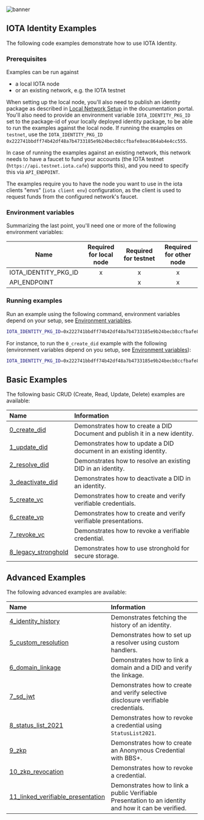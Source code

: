 ![banner](https://github.com/iotaledger/identity.rs/raw/HEAD/.github/banner_identity.svg)

## IOTA Identity Examples

The following code examples demonstrate how to use IOTA Identity.

### Prerequisites

Examples can be run against
- a local IOTA node
- or an existing network, e.g. the IOTA testnet

When setting up the local node, you'll also need to publish an identity package as described in
[Local Network Setup](https://docs.iota.org/iota-identity/getting-started/local-network-setup) in the documentation portal.
You'll also need to provide an environment variable `IOTA_IDENTITY_PKG_ID` set to the package-id of your locally deployed
identity package, to be able to run the examples against the local node.
If running the examples on `testnet`, use the `IOTA_IDENTITY_PKG_ID` `0x222741bbdff74b42df48a7b4733185e9b24becb8ccfbafe8eac864ab4e4cc555`.

In case of running the examples against an existing network, this network needs to have a faucet to fund your accounts (the IOTA testnet (`https://api.testnet.iota.cafe`) supports this), and you need to specify this via `API_ENDPOINT`.

The examples require you to have the node you want to use in the iota clients "envs" (`iota client env`) configuration, as the client is used to request funds from the configured network's faucet.

### Environment variables

Summarizing the last point, you'll need one or more of the following environment variables:

| Name                 | Required for local node | Required for testnet | Required for other node |
| -------------------- | :---------------------: | :------------------: | :---------------------: |
| IOTA_IDENTITY_PKG_ID |            x            |          x           |            x            |
| API_ENDPOINT         |                         |          x           |            x            |

### Running examples

Run an example using the following command, environment variables depend on your setup, see [Environment variables](#environment-variables).

```bash
IOTA_IDENTITY_PKG_ID=0x222741bbdff74b42df48a7b4733185e9b24becb8ccfbafe8eac864ab4e4cc555 cargo run --example <example-name>
```

For instance, to run the `0_create_did` example with the following (environment variables depend on you setup, see [Environment variables](#environment-variables)):

```bash
IOTA_IDENTITY_PKG_ID=0x222741bbdff74b42df48a7b4733185e9b24becb8ccfbafe8eac864ab4e4cc555 cargo run --release --example 0_create_did
```

## Basic Examples

The following basic CRUD (Create, Read, Update, Delete) examples are available:

| Name                                                    | Information                                                                 |
| :------------------------------------------------------ | :-------------------------------------------------------------------------- |
| [0_create_did](./0_basic/0_create_did.rs)               | Demonstrates how to create a DID Document and publish it in a new identity. |
| [1_update_did](./0_basic/1_update_did.rs)               | Demonstrates how to update a DID document in an existing identity.          |
| [2_resolve_did](./0_basic/2_resolve_did.rs)             | Demonstrates how to resolve an existing DID in an identity.                 |
| [3_deactivate_did](./0_basic/3_deactivate_did.rs)       | Demonstrates how to deactivate a DID in an identity.                        |
| [5_create_vc](./0_basic/5_create_vc.rs)                 | Demonstrates how to create and verify verifiable credentials.               |
| [6_create_vp](./0_basic/6_create_vp.rs)                 | Demonstrates how to create and verify verifiable presentations.             |
| [7_revoke_vc](./0_basic/7_revoke_vc.rs)                 | Demonstrates how to revoke a verifiable credential.                         |
| [8_legacy_stronghold](./0_basic/8_legacy_stronghold.rs) | Demonstrates how to use stronghold for secure storage.                      |                     |

## Advanced Examples

The following advanced examples are available:

| Name                                                                                   | Information                                                                                          |
| :------------------------------------------------------------------------------------- | :----------------------------------------------------------------------------------------------------|
| [4_identity_history](./1_advanced/4_identity_history.rs)                               | Demonstrates fetching the history of an identity.                                                    |
| [5_custom_resolution](./1_advanced/5_custom_resolution.rs)                             | Demonstrates how to set up a resolver using custom handlers.                                         |
| [6_domain_linkage](./1_advanced/6_domain_linkage)                                      | Demonstrates how to link a domain and a DID and verify the linkage.                                  |
| [7_sd_jwt](./1_advanced/7_sd_jwt)                                                      | Demonstrates how to create and verify selective disclosure verifiable credentials.                   |
| [8_status_list_2021](./1_advanced/8_status_list_2021.rs)                               | Demonstrates how to revoke a credential using `StatusList2021`.                                      |
| [9_zkp](./1_advanced/9_zkp.rs)                                                         | Demonstrates how to create an Anonymous Credential with BBS+.                                        |
| [10_zkp_revocation](./1_advanced/10_zkp_revocation.rs)                                 | Demonstrates how to revoke a credential.                                                             |
| [11_linked_verifiable_presentation](./1_advanced/11_linked_verifiable_presentation.rs) | Demonstrates how to link a public Verifiable Presentation to an identity and how it can be verified. |